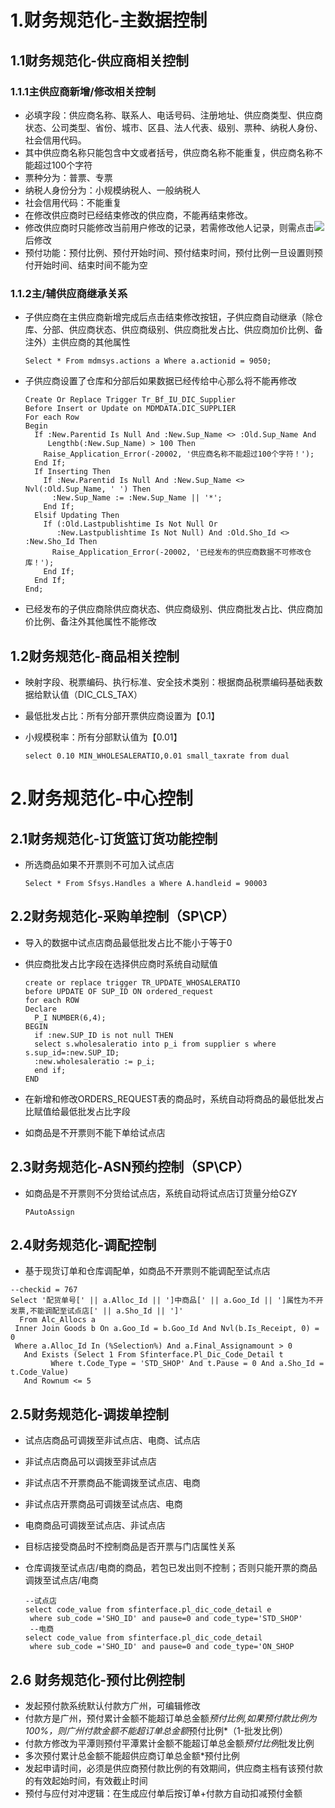 # 1.财务规范化-主数据控制

## 1.1财务规范化-供应商相关控制

### 1.1.1主供应商新增/修改相关控制

-  必填字段：供应商名称、联系人、电话号码、注册地址、供应商类型、供应商状态、公司类型、省份、城市、区县、法人代表、级别、票种、纳税人身份、社会信用代码。
-  其中供应商名称只能包含中文或者括号，供应商名称不能重复，供应商名称不能超过100个字符
-  票种分为：普票、专票
-  纳税人身份分为：小规模纳税人、一般纳税人
-  社会信用代码：不能重复
-  在修改供应商时已经结束修改的供应商，不能再结束修改。
-  修改供应商时只能修改当前用户修改的记录，若需修改他人记录，则需点击![](https://jxmlxg.com/images/003.png)后修改
-  预付功能：预付比例、预付开始时间、预付结束时间，预付比例一旦设置则预付开始时间、结束时间不能为空

### 1.1.2主/辅供应商继承关系

- 子供应商在主供应商新增完成后点击结束修改按钮，子供应商自动继承（除仓库、分部、供应商状态、供应商级别、供应商批发占比、供应商加价比例、备注外）主供应商的其他属性

  ```
  Select * From mdmsys.actions a Where a.actionid = 9050;
  ```

- 子供应商设置了仓库和分部后如果数据已经传给中心那么将不能再修改

  ```
  Create Or Replace Trigger Tr_Bf_IU_DIC_Supplier
  Before Insert or Update on MDMDATA.DIC_SUPPLIER
  For each Row
  Begin
    If :New.Parentid Is Null And :New.Sup_Name <> :Old.Sup_Name And
       Lengthb(:New.Sup_Name) > 100 Then
      Raise_Application_Error(-20002, '供应商名称不能超过100个字符！');
    End If;
    If Inserting Then
      If :New.Parentid Is Null And :New.Sup_Name <> Nvl(:Old.Sup_Name, ' ') Then
        :New.Sup_Name := :New.Sup_Name || '*';
      End If;
    Elsif Updating Then
      If (:Old.Lastpublishtime Is Not Null Or
         :New.Lastpublishtime Is Not Null) And :Old.Sho_Id <> :New.Sho_Id Then
        Raise_Application_Error(-20002, '已经发布的供应商数据不可修改仓库！');
      End If;
    End If;
  End;
  ```

  

-  已经发布的子供应商除供应商状态、供应商级别、供应商批发占比、供应商加价比例、备注外其他属性不能修改

## 1.2财务规范化-商品相关控制

- 映射字段、税票编码、执行标准、安全技术类别：根据商品税票编码基础表数据给默认值（DIC_CLS_TAX）

- 最低批发占比：所有分部开票供应商设置为【0.1】

- 小规模税率：所有分部默认值为【0.01】

  ```
  select 0.10 MIN_WHOLESALERATIO,0.01 small_taxrate from dual
  ```

  

# 2.财务规范化-中心控制

## 2.1财务规范化-订货篮订货功能控制

- 所选商品如果不开票则不可加入试点店

  ```
  Select * From Sfsys.Handles a Where A.handleid = 90003
  ```

  

## 2.2财务规范化-采购单控制（SP\CP）

- 导入的数据中试点店商品最低批发占比不能小于等于0

- 供应商批发占比字段在选择供应商时系统自动赋值

  ```
  create or replace trigger TR_UPDATE_WHOSALERATIO
  before UPDATE OF SUP_ID ON ordered_request
  for each ROW
  Declare
    P_I NUMBER(6,4);
  BEGIN
    if :new.SUP_ID is not null THEN
    select s.wholesaleratio into p_i from supplier s where s.sup_id=:new.SUP_ID;
    :new.wholesaleratio := p_i;
    end if;
  END
  ```

- 在新增和修改ORDERS_REQUEST表的商品时，系统自动将商品的最低批发占比赋值给最低批发占比字段

- 如商品是不开票则不能下单给试点店

## 2.3财务规范化-ASN预约控制（SP\CP）

- 如商品是不开票则不分货给试点店，系统自动将试点店订货量分给GZY

  ```
  PAutoAssign
  ```

## 2.4财务规范化-调配控制

- 基于现货订单和仓库调配单，如商品不开票则不能调配至试点店

```
--checkid = 767 
Select '配货单号[' || a.Alloc_Id || ']中商品[' || a.Goo_Id || ']属性为不开发票,不能调配至试点店[' || a.Sho_Id || ']'
  From Alc_Allocs a
 Inner Join Goods b On a.Goo_Id = b.Goo_Id And Nvl(b.Is_Receipt, 0) = 0
 Where a.Alloc_Id In (%Selection%) And a.Final_Assignamount > 0
   And Exists (Select 1 From Sfinterface.Pl_Dic_Code_Detail t
         Where t.Code_Type = 'STD_SHOP' And t.Pause = 0 And a.Sho_Id = t.Code_Value)
   And Rownum <= 5
```



## 2.5财务规范化-调拨单控制

- 试点店商品可调拨至非试点店、电商、试点店

- 非试点店商品可以调拨至非试点店

- 非试点店不开票商品不能调拨至试点店、电商

- 非试点店开票商品可调拨至试点店、电商

- 电商商品可调拨至试点店、非试点店

- 目标店接受商品时不控制商品是否开票与门店属性关系

- 仓库调拨至试点店/电商的商品，若包已发出则不控制；否则只能开票的商品调拨至试点店/电商

  ```
  --试点店
  select code_value from sfinterface.pl_dic_code_detail e
   where sub_code ='SHO_ID' and pause=0 and code_type='STD_SHOP'
   --电商
  select code_value from sfinterface.pl_dic_code_detail
   where sub_code ='SHO_ID' and pause=0 and code_type='ON_SHOP
  ```

  

## 2.6 财务规范化-预付比例控制

- 发起预付款系统默认付款方广州，可编辑修改
- 付款方是广州，预付累计金额不能超订单总金额*预付比例,如果预付款比例为100%，则广州付款金额不能超订单总金额*预付比例*（1-批发比例）
- 付款方修改为平潭则预付平潭累计金额不能超订单总金额*预付比例*批发比例
- 多次预付累计总金额不能超供应商订单总金额*预付比例
- 发起申请时间，必须是供应商预付款比例的有效期间，供应商主档有该预付款的有效起始时间，有效截止时间
- 预付与应付对冲逻辑：在生成应付单后按订单+付款方自动扣减预付金额



